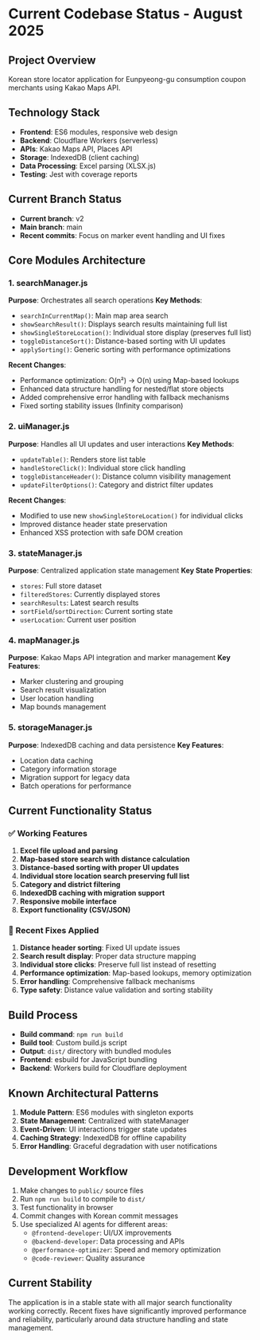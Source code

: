 # Current Codebase Status - August 2025

## Project Overview
Korean store locator application for Eunpyeong-gu consumption coupon merchants using Kakao Maps API.

## Technology Stack
- **Frontend**: ES6 modules, responsive web design
- **Backend**: Cloudflare Workers (serverless)
- **APIs**: Kakao Maps API, Places API
- **Storage**: IndexedDB (client caching)
- **Data Processing**: Excel parsing (XLSX.js)
- **Testing**: Jest with coverage reports

## Current Branch Status
- **Current branch**: v2
- **Main branch**: main
- **Recent commits**: Focus on marker event handling and UI fixes

## Core Modules Architecture

### 1. searchManager.js
**Purpose**: Orchestrates all search operations
**Key Methods**:
- `searchInCurrentMap()`: Main map area search
- `showSearchResult()`: Displays search results maintaining full list
- `showSingleStoreLocation()`: Individual store display (preserves full list)
- `toggleDistanceSort()`: Distance-based sorting with UI updates
- `applySorting()`: Generic sorting with performance optimizations

**Recent Changes**:
- Performance optimization: O(n²) → O(n) using Map-based lookups
- Enhanced data structure handling for nested/flat store objects
- Added comprehensive error handling with fallback mechanisms
- Fixed sorting stability issues (Infinity comparison)

### 2. uiManager.js
**Purpose**: Handles all UI updates and user interactions
**Key Methods**:
- `updateTable()`: Renders store list table
- `handleStoreClick()`: Individual store click handling
- `toggleDistanceHeader()`: Distance column visibility management
- `updateFilterOptions()`: Category and district filter updates

**Recent Changes**:
- Modified to use new `showSingleStoreLocation()` for individual clicks
- Improved distance header state preservation
- Enhanced XSS protection with safe DOM creation

### 3. stateManager.js
**Purpose**: Centralized application state management
**Key State Properties**:
- `stores`: Full store dataset
- `filteredStores`: Currently displayed stores
- `searchResults`: Latest search results
- `sortField`/`sortDirection`: Current sorting state
- `userLocation`: Current user position

### 4. mapManager.js
**Purpose**: Kakao Maps API integration and marker management
**Key Features**:
- Marker clustering and grouping
- Search result visualization
- User location handling
- Map bounds management

### 5. storageManager.js
**Purpose**: IndexedDB caching and data persistence
**Key Features**:
- Location data caching
- Category information storage
- Migration support for legacy data
- Batch operations for performance

## Current Functionality Status

### ✅ Working Features
1. **Excel file upload and parsing**
2. **Map-based store search with distance calculation**
3. **Distance-based sorting with proper UI updates**
4. **Individual store location search preserving full list**
5. **Category and district filtering**
6. **IndexedDB caching with migration support**
7. **Responsive mobile interface**
8. **Export functionality (CSV/JSON)**

### 🔧 Recent Fixes Applied
1. **Distance header sorting**: Fixed UI update issues
2. **Search result display**: Proper data structure mapping
3. **Individual store clicks**: Preserve full list instead of resetting
4. **Performance optimization**: Map-based lookups, memory optimization
5. **Error handling**: Comprehensive fallback mechanisms
6. **Type safety**: Distance value validation and sorting stability

## Build Process
- **Build command**: `npm run build`
- **Build tool**: Custom build.js script
- **Output**: `dist/` directory with bundled modules
- **Frontend**: esbuild for JavaScript bundling
- **Backend**: Workers build for Cloudflare deployment

## Known Architectural Patterns
1. **Module Pattern**: ES6 modules with singleton exports
2. **State Management**: Centralized with stateManager
3. **Event-Driven**: UI interactions trigger state updates
4. **Caching Strategy**: IndexedDB for offline capability
5. **Error Handling**: Graceful degradation with user notifications

## Development Workflow
1. Make changes to `public/` source files
2. Run `npm run build` to compile to `dist/`
3. Test functionality in browser
4. Commit changes with Korean commit messages
5. Use specialized AI agents for different areas:
   - `@frontend-developer`: UI/UX improvements
   - `@backend-developer`: Data processing and APIs
   - `@performance-optimizer`: Speed and memory optimization
   - `@code-reviewer`: Quality assurance

## Current Stability
The application is in a stable state with all major search functionality working correctly. Recent fixes have significantly improved performance and reliability, particularly around data structure handling and state management.